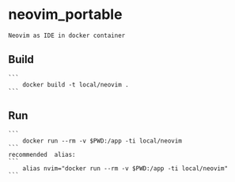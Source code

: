 # neovim_portable

    Neovim as IDE in docker container

## Build
    ```
        docker build -t local/neovim .
    ```
## Run
    ```
        docker run --rm -v $PWD:/app -ti local/neovim
    ```
    recommended  alias:
    ```
        alias nvim="docker run --rm -v $PWD:/app -ti local/neovim"
    ```
